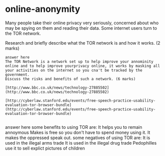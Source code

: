 online-anonymity
================

Many people take their online privacy very seriously, concerned about who may be spying on them and reading their data. Some internet users turn to the TOR network.

Research and briefly describe what the TOR network is and how it works. (2 marks)

```
answer here
The TOR Network is a network set up to help improve your annominity online and to help improve yourprivacy online, it works by masking all your activities on the internet so you cna't be tracked by the government.
Discuss the risks and benefits of such a network. (6 marks)

[http://www.bbc.co.uk/news/technology-27885502](http://www.bbc.co.uk/news/technology-27885502)

[http://cyberlaw.stanford.edu/events/free-speech-practice-usability-evaluation-tor-browser-bundle](http://cyberlaw.stanford.edu/events/free-speech-practice-usability-evaluation-tor-browser-bundle)


```
answer here
some benefits to using TOR are:
It helps you to remain annoymous
Makes is free so you don't have to spend money using it.
It makes the oppressed speak out.
some negatives of using TOR are:
It is used in the illegal arms trade
It is used in the illegal drug trade
Pedophilles use it to sell explict pictures of children 
